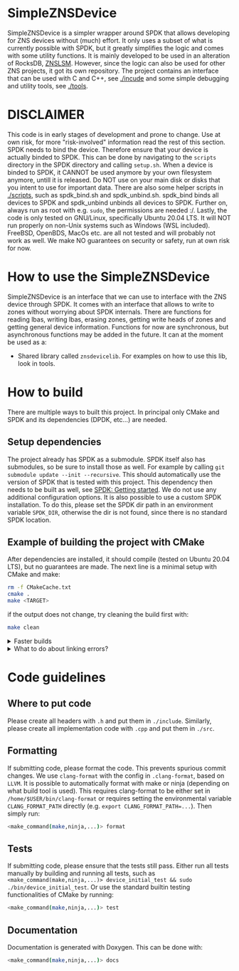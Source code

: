 # SimpleZNSDevice
SimpleZNSDevice is a simpler wrapper around SPDK that allows developing for ZNS devices without (much) effort.
It only uses a subset of what is currently possible with SPDK, but it greatly simplifies the logic and comes with some utility functions. It is mainly developed to be used in an alteration of RocksDB, [ZNSLSM](https://github.com/Krien/znslsm). However, since the logic can also be used for other ZNS projects, it got its own repository. The project contains an interface that can be used with C and C++, see [./incude](./include) and some simple debugging and utility tools, see [./tools](tools).

# DISCLAIMER
This code is in early stages of development and prone to change. Use at own risk, for more "risk-involved" information read the rest of this section.
SPDK needs to bind the device. Therefore ensure that your device is actually binded to SPDK. This can be done by navigating to the `scripts` directory in the SPDK directory and calling `setup.sh`. When a device is binded to SPDK, it CANNOT be used anymore by your own filesystem anymore, untill it is released. Do NOT use on your main disk or disks that you intent to use for important data. There are also some helper scripts in [./scripts](scripts), such as spdk_bind.sh and spdk_unbind.sh. spdk_bind binds all devices to SPDK and spdk_unbind unbinds all devices to SPDK. Further on, always run as root with e.g. `sudo`, the permissions are needed :/. Lastly, the code is only tested on GNU/Linux, specifically Ubuntu 20.04 LTS. It will NOT run properly on non-Unix systems such as Windows (WSL included). FreeBSD, OpenBDS, MacOs etc. are all not tested and will probably not work as well. We make NO guarantees on security or safety, run at own risk for now.

# How to use the SimpleZNSDevice
SimpleZNSDevice is an interface that we can use to interface with the ZNS device through SPDK. It comes with an interface that allows to write to zones without worrying about SPDK internals. There are functions for reading lbas, writing lbas, erasing zones, getting write heads of zones and getting general device information. Functions for now are synchronous, but asynchronous functions may be added in the future.
It can at the moment be used as a:
* Shared library called `znsdevicelib`. For examples on how to use this lib, look in tools.

# How to build
There are multiple ways to built this project.
In principal only CMake and SPDK and its dependencies (DPDK, etc...) are needed.

## Setup dependencies
 The project already has SPDK as a submodule. SPDK itself also has submodules, so be sure to install those as well. For example by calling `git submodule update --init --recursive`. This should automatically use the version of SPDK that is tested with this project. This dependency then needs to be built as well, see [SPDK: Getting started](https://spdk.io/doc/getting_started.html). We do not use any additional configuration options. It is also possible to use a custom SPDK installation. To do this,  please set the SPDK dir path in an environment variable `SPDK_DIR`, otherwise the dir is not found, since there is no standard SPDK location.


## Example of building the project with CMake
After dependencies are installed, it should compile (tested on Ubuntu 20.04 LTS), but no guarantees are made. The next line is a minimal setup with CMake and make:
```bash
rm -f CMakeCache.txt
cmake .
make <TARGET>
```
if the output does not change, try cleaning the build first with:
```bash
make clean
```

<details>
  <summary>Faster builds</summary>
  
Builds can be slow, especially on old laptops or behind a VM. Therefore, we use some tricks ourself to speed up compilation, which might aid in your development as well. To further speed up compilation, we advise to use alternative build tools such as `Ninja` instead of plain old `Makefiles` and to use faster linkers such as [`mold`](https://github.com/rui314/mold) (other linkers such as GNU Gold and LDD might work as well at an increased speed, but not tested). For example:
```bash
# Remove old build artifacts first if changing build tools.
rm -f CMakeCache.txt
# Make cmake use another build tool with -G.
cmake -j$(nproc) -GNinja .
# cleaning (to force rebuilding).
mold -run ninja build.ninja clean
# Actual build, generally only this command needs to be run incrementally during development.
mold -run ninja build.ninja <TARGET>
```
</details>

<details>
    <summary> What to do about linking errors? </summary>

It is possible that even after the code is compiled without errors, the applications that use this project do not run and complain about missing SPDK libraries. This is at least true for our setup on Qemu.
This has to do with the "LD_LIBRARY_PATH" not always properly transferring when using sudo. Mold as a linker automatically solved this issue, otherwise the following might work (at your own risk):
```bash
export LD_LIBRARY_PATH="LD_LIBRARY_PATH:/<installation_directory_of_spdk>/spdk/dpdk/build/lib"
alias sudo='sudo PATH="$PATH" HOME="$HOME" LD_LIBRARY_PATH="$LD_LIBRARY_PATH"'
```
</details>

# Code guidelines
## Where to put code
Please create all headers with `.h` and put them in `./include`. Similarly, please create all implementation code with `.cpp` and put them in `./src`.
## Formatting
If submitting code, please format the code. This prevents spurious commit changes. We use `clang-format` with the config in `.clang-format`, based on `LLVM`. It is possible to automatically format with make or ninja (depending on what build tool is used). This requires clang-format to be either set in `/home/$USER/bin/clang-format` or requires setting the environmental variable `CLANG_FORMAT_PATH` directly (e.g. `export CLANG_FORMAT_PATH=...`). Then simply run:
```bash
<make_command(make,ninja,...)> format
```
## Tests
If submitting code, please ensure that the tests still pass. Either run all tests manually by building and running all tests, such as `<make_command(make,ninja,...)> device_initial_test && sudo ./bin/device_initial_test`. Or use the standard builtin testing functionalities of CMake by running:
```bash
<make_command(make,ninja,...)> test
```
## Documentation
Documentation is generated with Doxygen. This can be done with:
```bash
<make_command(make,ninja,...)> docs
```
